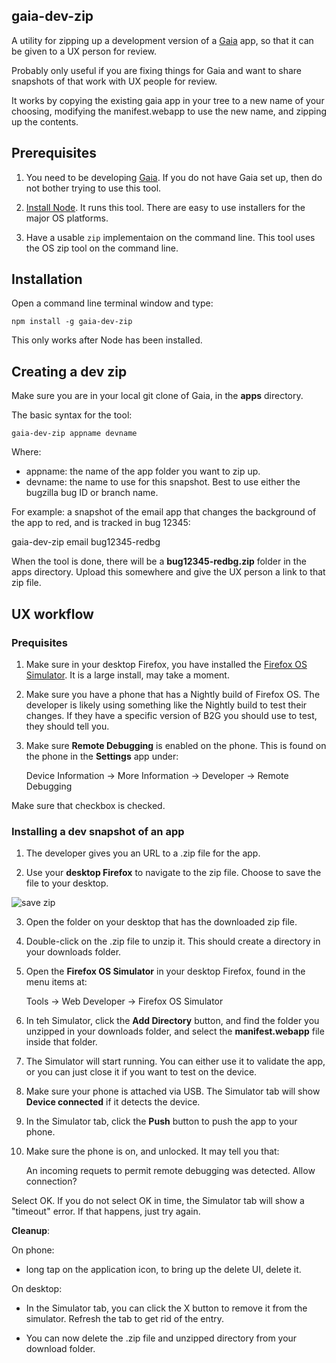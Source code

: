 ## gaia-dev-zip

A utility for zipping up a development version of a
[Gaia](https://github.com/mozilla-b2g/gaia) app, so that it can be given to
a UX person for review.

Probably only useful if you are fixing things for Gaia and want to share
snapshots of that work with UX people for review.

It works by copying the existing gaia app in your tree to a new name of your
choosing, modifying the manifest.webapp to use the new name, and zipping up
the contents.

## Prerequisites

1) You need to be developing [Gaia](https://github.com/mozilla-b2g/gaia). If
you do not have Gaia set up, then do not bother trying to use this tool.

2) [Install Node](http://nodejs.org/). It runs this tool. There are
easy to use installers for the major OS platforms.

3) Have a usable `zip` implementaion on the command line. This tool uses
the OS zip tool on the command line.

## Installation

Open a command line terminal window and type:

    npm install -g gaia-dev-zip

This only works after Node has been installed.

## Creating a dev zip

Make sure you are in your local git clone of Gaia, in the **apps** directory.

The basic syntax for the tool:

    gaia-dev-zip appname devname

Where:

* appname: the name of the app folder you want to zip up.
* devname: the name to use for this snapshot. Best to use either the bugzilla
  bug ID or branch name.

For example: a snapshot of the email app that changes the background of the
app to red, and is tracked in bug 12345:

  gaia-dev-zip email bug12345-redbg

When the tool is done, there will be a **bug12345-redbg.zip** folder in the
apps directory. Upload this somewhere and give the UX person a link to that
zip file.

## UX workflow

### Prequisites

1) Make sure in your desktop Firefox, you have installed the
[Firefox OS Simulator](https://addons.mozilla.org/en-us/firefox/addon/firefox-os-simulator/).
It is a large install, may take a moment.

2) Make sure you have a phone that has a Nightly build of Firefox OS. The
developer is likely using something like the Nightly build to test their
changes. If they have a specific version of B2G you should use to test, they
should tell you.

3) Make sure **Remote Debugging** is enabled on the phone. This is found on the
phone in the **Settings** app under:

    Device Information -> More Information -> Developer -> Remote Debugging

Make sure that checkbox is checked.

### Installing a dev snapshot of an app

1) The developer gives you an URL to a .zip file for the app.

2) Use your **desktop Firefox** to navigate to the zip file. Choose to save
the file to your desktop.

![save zip]()

3) Open the folder on your desktop that has the downloaded zip file.

4) Double-click on the .zip file to unzip it. This should create a directory
in your downloads folder.

5) Open the **Firefox OS Simulator** in your desktop Firefox, found in the menu
items at:

    Tools -> Web Developer -> Firefox OS Simulator

6) In teh Simulator, click the **Add Directory** button, and find the folder
you unzipped in your downloads folder, and select the **manifest.webapp** file
inside that folder.

7) The Simulator will start running. You can either use it to validate the app,
or you can just close it if you want to test on the device.

8) Make sure your phone is attached via USB. The Simulator tab will show
**Device connected** if it detects the device.

9) In the Simulator tab, click the **Push** button to push the app to your
phone.

10) Make sure the phone is on, and unlocked. It may tell you that:

    An incoming requets to permit remote debugging was detected.
    Allow connection?

Select OK. If you do not select OK in time, the Simulator tab will show a
"timeout" error. If that happens, just try again.

**Cleanup**:

On phone:

* long tap on the application icon, to bring up the delete UI, delete it.

On desktop:

* In the Simulator tab, you can click the X button to remove it from the
simulator. Refresh the tab to get rid of the entry.

* You can now delete the .zip file and unzipped directory from your download
folder.






